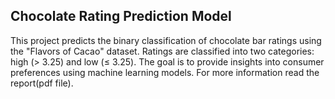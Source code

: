 ## Chocolate Rating Prediction Model
This project predicts the binary classification of chocolate bar ratings using the "Flavors of Cacao" dataset. Ratings are classified into two categories: high (> 3.25) and low (≤ 3.25). The goal is to provide insights into consumer preferences using machine learning models.
For more information read the report(pdf file).
